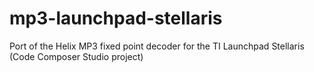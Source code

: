 mp3-launchpad-stellaris
=======================

Port of the Helix MP3 fixed point decoder for the TI Launchpad Stellaris (Code Composer Studio project)